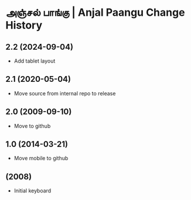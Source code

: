 அஞ்சல் பாங்கு | Anjal Paangu Change History
====================

2.2 (2024-09-04)
----------------
* Add tablet layout

2.1 (2020-05-04)
----------------
* Move source from internal repo to release

2.0 (2009-09-10)
----------------------
* Move to github

1.0 (2014-03-21)
----------------------
* Move mobile to github

(2008)
----------------------
* Initial keyboard
